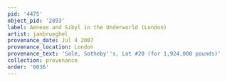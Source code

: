```yaml
---
pid: '4475'
object_pid: '2893'
label: Aeneas and Sibyl in the Underworld (London)
artist: janbrueghel
provenance_date: Jul 4 2007
provenance_location: London
provenance_text: 'Sale, Sotheby''s, Lot #20 (for 1,924,000 pounds)'
collection: provenance
order: '0036'
---
```

